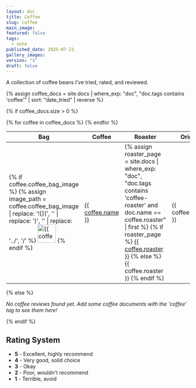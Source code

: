 ```yaml
---
layout: doc
title: Coffee
slug: coffee
main_image: 
featured: false
tags:
  - note
published_date: 2025-07-21
gallery_images: 
version: "1"
draft: false
---
```

A collection of coffee beans I've tried, rated, and reviewed.

{% assign coffee_docs = site.docs | where_exp: "doc", "doc.tags contains 'coffee'" | sort: "date_tried" | reverse %}

{% if coffee_docs.size > 0 %}
<div class="coffee-database">
  <table>
    <thead>
      <tr>
        <th>Bag</th>
        <th>Coffee</th>
        <th>Roaster</th>
        <th>Origin</th>
        <th>Rating</th>
        <th>Price</th>
        <th>Tried</th>
      </tr>
    </thead>
    <tbody>
      {% for coffee in coffee_docs %}
      <tr>
        <td>
          {% if coffee.coffee_bag_image %}
            {% assign image_path = coffee.coffee_bag_image | replace: '![](', '' | replace: ')', '' | replace: '../', '/' %}
            <img src="{{ image_path | relative_url }}" alt="{{ coffee.name }}" style="width: 50px; height: auto;">
          {% endif %}
        </td>
        <td><a href="{{ coffee.url | relative_url }}">{{ coffee.name }}</a></td>
        <td>
          {% assign roaster_page = site.docs | where_exp: "doc", "doc.tags contains 'coffee-roaster' and doc.name == coffee.roaster" | first %}
          {% if roaster_page %}
            <a href="{{ roaster_page.url | relative_url }}">{{ coffee.roaster }}</a>
          {% else %}
            {{ coffee.roaster }}
          {% endif %}
        </td>
        <td>{{ coffee.origin }}</td>
        <td>{{ coffee.rating_1-5 }}/5</td>
        <td>{{ coffee.price }}</td>
        <td>{{ coffee.date_tried }}</td>
      </tr>
      {% endfor %}
    </tbody>
  </table>
</div>
{% else %}
<p><em>No coffee reviews found yet. Add some coffee documents with the 'coffee' tag to see them here!</em></p>
{% endif %}

## Rating System
- **5** - Excellent, highly recommend  
- **4** - Very good, solid choice
- **3** - Okay
- **2** - Poor, wouldn't recommend
- **1** - Terrible, avoid


